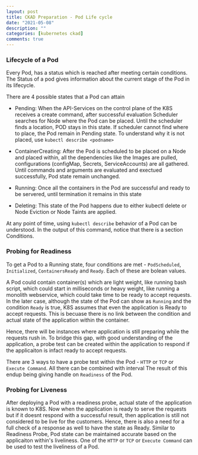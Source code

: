 ```yaml
---
layout: post
title: CKAD Preparation - Pod Life cycle
date: "2021-05-08"
description: ""
categories: [kubernetes ckad]
comments: true
---
```

<!-- Post Content -->

### Lifecycle of a Pod

Every Pod, has a status which is reached after meeting certain conditions. The Status of a pod gives information about the current stage of the Pod in its lifecycle.

There are 4 possible states that a Pod can attain

- Pending: When the API-Services on the control plane of the K8S receives a create command, after successful evaluation Scheduler searches for Node where the Pod can be placed. Until the scheduler finds a location, POD stays in this state. If scheduler cannot find where to place, the Pod remain in Pending state. To understand why it is not placed, use `kubectl describe <podname>` 

- ContainerCreating: After the Pod is scheduled to be placed on a Node and placed within, all the dependencies like the Images are pulled, configurations (configMap, Secrets, ServiceAccounts) are all gathered. Until commands and arguments are evaluated and exectued successfully, Pod state remain unchanged. 

- Running: Once all the containers in the Pod are successful and ready to be servered, until termination it remains in this state

- Deleting: This state of the Pod happens due to either kubectl delete or Node Eviction or Node Taints are applied. 

At any point of time, using `kubectl describe` behavior of a Pod can be understood. In the output of this command, notice that there is a section Conditions. 

### Probing for Readiness 

To get a Pod to a Running state, four conditions are met - `PodScheduled`, `Initialized`, `ContainersReady` and `Ready`. Each of these are bolean values. 

A Pod could contain container(s) which are light weight, like running bash script, which could start in milliseconds or heavy weight, like running a monolith webservice, which could take time to be ready to accept requests. In the later case, although the state of the Pod can show as `Running` and the condition `Ready` is true, K8S assumes that even the application is Ready to accept requests. This is becuase there is no link between the condition and actual state of the application within the container. 

Hence, there will be instances where application is still preparing while the requests rush in. To bridge this gap, with good understanding of the application, a probe test can be created within the application to respond if the applicaiton is infact ready to accept requests. 

There are 3 ways to have a probe test within the Pod - `HTTP` or `TCP` or `Execute Command`. All there can be combined with interval The result of this endup being giving handle on `Readiness` of the Pod. 

### Probing for Liveness

After deploying a Pod with a readiness probe, actual state of the application is known to K8S. Now when the application is ready to serve the requests but if it doesnt respond with a successful result, then application is still not considered to be live for the customers. Hence, there is also a need for a full check of a response as well to have the state as Ready. Similar to Readiness Probe, Pod state can be maintained accurate based on the applicaiton within's liveliness. One of the `HTTP` or `TCP` or `Execute Command` can be used to test the liveliness of a Pod.

